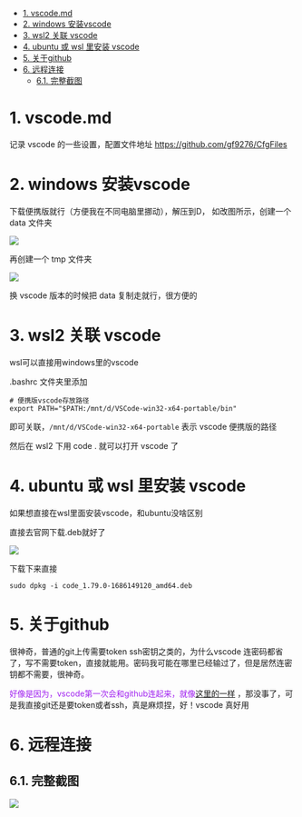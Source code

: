 <!-- TOC -->

- [1. vscode.md](#1-vscodemd)
- [2. windows 安装vscode](#2-windows-安装vscode)
- [3. wsl2 关联 vscode](#3-wsl2-关联-vscode)
- [4. ubuntu 或 wsl 里安装 vscode](#4-ubuntu-或-wsl-里安装-vscode)
- [5. 关于github](#5-关于github)
- [6. 远程连接](#6-远程连接)
  - [6.1. 完整截图](#61-完整截图)

<!-- /TOC -->

# 1. vscode.md

记录 vscode 的一些设置，配置文件地址 https://github.com/gf9276/CfgFiles

# 2. windows 安装vscode

下载便携版就行（方便我在不同电脑里挪动），解压到D，
如改图所示，创建一个 data 文件夹

![](https://cdn.jsdelivr.net/gh/gf9276/image/vscode/20221109195229.png)

再创建一个 tmp 文件夹

![](https://cdn.jsdelivr.net/gh/gf9276/image/vscode/20221109195308.png)

换 vscode 版本的时候把 data 复制走就行，很方便的

# 3. wsl2 关联 vscode 

wsl可以直接用windows里的vscode 

.bashrc 文件夹里添加

```
# 便携版vscode存放路径
export PATH="$PATH:/mnt/d/VSCode-win32-x64-portable/bin"
```

即可关联，```/mnt/d/VSCode-win32-x64-portable``` 表示 vscode 便携版的路径

然后在 wsl2 下用 code . 就可以打开 vscode 了

# 4. ubuntu 或 wsl 里安装 vscode 

如果想直接在wsl里面安装vscode，和ubuntu没啥区别

直接去官网下载.deb就好了

![](https://cdn.jsdelivr.net/gh/gf9276/image/vscode/20230614184159.png)

下载下来直接 

```
sudo dpkg -i code_1.79.0-1686149120_amd64.deb
```

# 5. 关于github

很神奇，普通的git上传需要token ssh密钥之类的，为什么vscode 连密码都省了，写不需要token，直接就能用。密码我可能在哪里已经输过了，但是居然连密钥都不需要，很神奇。

<font color=#A020F0 > 好像是因为，vscode第一次会和github连起来，就像[这里的一样](https://blog.csdn.net/weixin_46161565/article/details/121010385)  </font>，那没事了，可是我直接git还是要token或者ssh，真是麻烦捏，好！vscode 真好用

# 6. 远程连接

## 6.1. 完整截图

![](https://cdn.jsdelivr.net/gh/gf9276/image/远程连接/20231026150827.png)